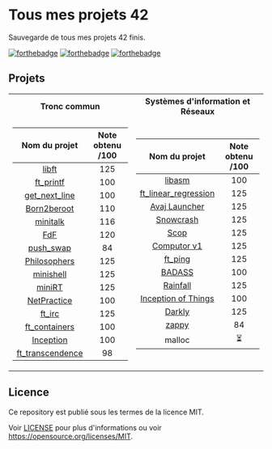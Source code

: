 # Tous mes projets 42

Sauvegarde de tous mes projets 42 finis.

[![forthebadge](https://forthebadge.com/images/badges/built-with-love.svg)](https://forthebadge.com)
[![forthebadge](https://forthebadge.com/images/badges/made-with-c.svg)](https://forthebadge.com)
[![forthebadge](https://forthebadge.com/images/badges/made-with-c-plus-plus.svg)](https://forthebadge.com)

## Projets

<table>
<tr><th>Tronc commun </th><th>Systèmes d'information et Réseaux</th></tr>
<tr><td>

| Nom du projet  | Note obtenu /100 |
| :---------------:| :---------------:|
| [libft](https://github.com/axelcoezard/Tous-mes-projets-42/tree/main/libft)  | 125 |
| [ft_printf](https://github.com/axelcoezard/Tous-mes-projets-42/tree/main/ft_printf)  | 100 |
| [get_next_line](https://github.com/axelcoezard/Tous-mes-projets-42/tree/main/get_next_line) | 100 |
| [Born2beroot](https://github.com/axelcoezard/Tous-mes-projets-42/tree/main/Born2beroot) | 110 |
| [minitalk](https://github.com/axelcoezard/Tous-mes-projets-42/tree/main/minitalk) | 116 |
| [FdF](https://github.com/axelcoezard/Tous-mes-projets-42/tree/main/FdF) | 120 |
| [push_swap](https://github.com/axelcoezard/Tous-mes-projets-42/tree/main/push_swap) | 84 |
| [Philosophers](https://github.com/axelcoezard/Tous-mes-projets-42/tree/main/Philosophers) | 125 |
| [minishell](https://github.com/axelcoezard/Tous-mes-projets-42/tree/main/minishell) | 125 |
| [miniRT](https://github.com/axelcoezard/Tous-mes-projets-42/tree/main/miniRT) | 125 |
| [NetPractice](https://github.com/axelcoezard/Tous-mes-projets-42/tree/main/NetPractice) | 100 |
| [ft_irc](https://github.com/axelcoezard/Tous-mes-projets-42/tree/main/ft_irc) | 125 |
| [ft_containers](https://github.com/axelcoezard/Tous-mes-projets-42/tree/main/ft_containers) | 100 |
| [Inception](https://github.com/axelcoezard/Tous-mes-projets-42/tree/main/Inception) | 100 |
| [ft_transcendence](https://github.com/axelcoezard/Tous-mes-projets-42/tree/main/ft_transcendence) | 98 |

</td><td>

| Nom du projet  | Note obtenu /100 |
| :---------------:| :---------------:|
| [libasm](https://github.com/axelcoezard/Tous-mes-projets-42/tree/main/libasm) | 100 |
| [ft_linear_regression](https://github.com/axelcoezard/Tous-mes-projets-42/tree/main/ft_linear_regression) | 125 |
| [Avaj Launcher](https://github.com/axelcoezard/Tous-mes-projets-42/tree/main/Avaj-Launcher) | 125 |
| [Snowcrash](https://github.com/axelcoezard/Tous-mes-projets-42/tree/main/Snowcrash) | 125 |
| [Scop](https://github.com/axelcoezard/Tous-mes-projets-42/tree/main/Scop) | 125 |
| [Computor v1](https://github.com/axelcoezard/Tous-mes-projets-42/tree/main/Computor-v1) | 125 |
| [ft_ping](https://github.com/axelcoezard/Tous-mes-projets-42/tree/main/ft_ping) | 125 |
| [BADASS](https://github.com/axelcoezard/Tous-mes-projets-42/tree/main/BADASS) | 100 |
| [Rainfall](https://github.com/axelcoezard/Tous-mes-projets-42/tree/main/Rainfall) | 125 |
| [Inception of Things](https://github.com/axelcoezard/Tous-mes-projets-42/tree/main/Inception-of-Things) | 100 |
| [Darkly](https://github.com/axelcoezard/Tous-mes-projets-42/tree/main/Darkly) | 125 |
| [zappy](https://github.com/axelcoezard/Tous-mes-projets-42/tree/main/zappy) | 84 |
| malloc | ⏳ |

</td></tr> </table>


## Licence
Ce repository est publié sous les termes de la licence MIT.

Voir [LICENSE](./LICENSE) pour plus d'informations ou voir https://opensource.org/licenses/MIT.
